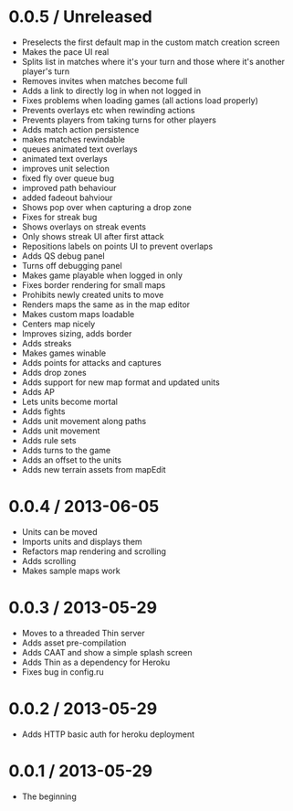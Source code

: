 # 0.0.5 / Unreleased

* Preselects the first default map in the custom match creation screen
* Makes the pace UI real
* Splits list in matches where it's your turn and those where it's another player's turn
* Removes invites when matches become full
* Adds a link to directly log in when not logged in
* Fixes problems when loading games (all actions load properly)
* Prevents overlays etc when rewinding actions
* Prevents players from taking turns for other players
* Adds match action persistence
* makes matches rewindable
* queues animated text overlays
* animated text overlays
* improves unit selection
* fixed fly over queue bug
* improved path behaviour
* added fadeout bahviour
* Shows pop over when capturing a drop zone
* Fixes for streak bug
* Shows overlays on streak events
* Only shows streak UI after first attack
* Repositions labels on points UI to prevent overlaps
* Adds QS debug panel
* Turns off debugging panel
* Makes game playable when logged in only
* Fixes border rendering for small maps
* Prohibits newly created units to move
* Renders maps the same as in the map editor
* Makes custom maps loadable
* Centers map nicely
* Improves sizing, adds border
* Adds streaks
* Makes games winable
* Adds points for attacks and captures
* Adds drop zones
* Adds support for new map format and updated units
* Adds AP
* Lets units become mortal
* Adds fights
* Adds unit movement along paths
* Adds unit movement
* Adds rule sets
* Adds turns to the game
* Adds an offset to the units
* Adds new terrain assets from mapEdit

# 0.0.4 / 2013-06-05

* Units can be moved
* Imports units and displays them
* Refactors map rendering and scrolling
* Adds scrolling
* Makes sample maps work

# 0.0.3 / 2013-05-29

* Moves to a threaded Thin server
* Adds asset pre-compilation
* Adds CAAT and show a simple splash screen
* Adds Thin as a dependency for Heroku
* Fixes bug in config.ru

# 0.0.2 / 2013-05-29

* Adds HTTP basic auth for heroku deployment

# 0.0.1 / 2013-05-29

* The beginning